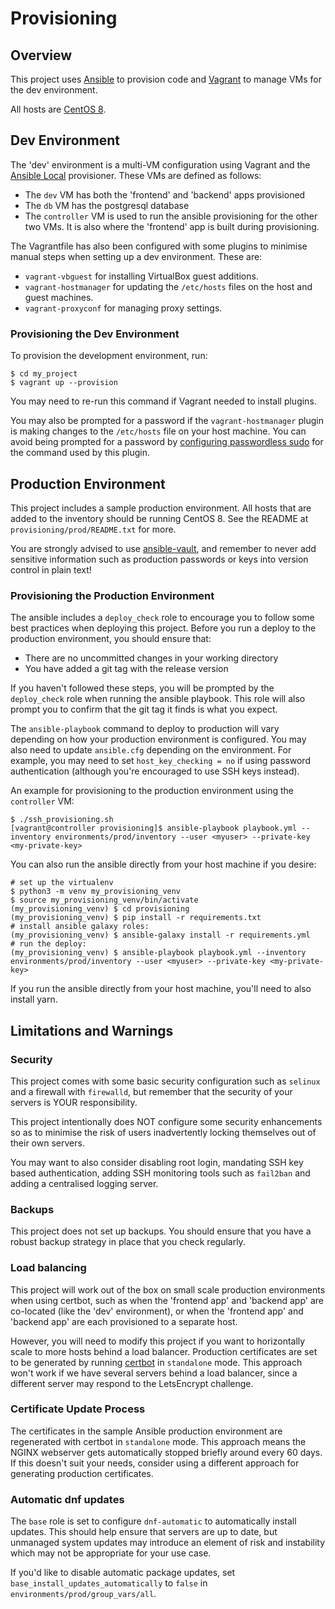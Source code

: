 # Provisioning

## Overview

This project uses [Ansible](https://docs.ansible.com/ansible/latest/index.html)
to provision code and [Vagrant](https://www.vagrantup.com) to manage VMs for
the dev environment.

All hosts are [CentOS 8](https://www.centos.org).

## Dev Environment

The 'dev' environment is a multi-VM configuration using Vagrant and the
[Ansible Local](https://www.vagrantup.com/docs/provisioning/ansible_local.html)
provisioner. These VMs are defined as follows:

* The `dev` VM has both the 'frontend' and 'backend' apps provisioned
* The `db` VM has the postgresql database
* The `controller` VM is used to run the ansible provisioning for the other
  two VMs. It is also where the 'frontend' app is built during provisioning.
  
The Vagrantfile has also been configured with some plugins to minimise manual
steps when setting up a dev environment. These are:
  
  * `vagrant-vbguest` for installing VirtualBox guest additions.
  * `vagrant-hostmanager` for updating the `/etc/hosts` files on the host
    and guest machines.
  * `vagrant-proxyconf` for managing proxy settings.
  
### Provisioning the Dev Environment

To provision the development environment, run:
```
$ cd my_project
$ vagrant up --provision
```

You may need to re-run this command if Vagrant needed to install plugins.

You may also be prompted for a password if the `vagrant-hostmanager` plugin is
making changes to the `/etc/hosts` file on your host machine. You can avoid
being prompted for a password by 
[configuring passwordless sudo](https://github.com/devopsgroup-io/vagrant-hostmanager#passwordless-sudo)
for the command used by this plugin.

## Production Environment

This project includes a sample production environment. All hosts that are added
to the inventory should be running CentOS 8. See the README at
`provisioning/prod/README.txt` for more.

You are strongly advised to use [ansible-vault](https://docs.ansible.com/ansible/latest/user_guide/vault.html),
and remember to never add sensitive information such as production passwords or
keys into version control in plain text!
  
### Provisioning the Production Environment

The ansible includes a `deploy_check` role to encourage you to follow some best
practices when deploying this project. Before you run a deploy to the production
environment, you should ensure that:

* There are no uncommitted changes in your working directory
* You have added a git tag with the release version

If you haven't followed these steps, you will be prompted by the `deploy_check`
role when running the ansible playbook. This role will also prompt you to
confirm that the git tag it finds is what you expect.

The `ansible-playbook` command to deploy to production will vary depending on
how your production environment is configured. You may also need to update
`ansible.cfg` depending on the environment. For example, you may need to set
`host_key_checking = no` if using password authentication (although you're 
encouraged to use SSH keys instead).

An example for provisioning to the production environment using the
`controller` VM:

```
$ ./ssh_provisioning.sh
[vagrant@controller provisioning]$ ansible-playbook playbook.yml --inventory environments/prod/inventory --user <myuser> --private-key <my-private-key>
```

You can also run the ansible directly from your host machine if you desire:

```
# set up the virtualenv
$ python3 -m venv my_provisioning_venv
$ source my_provisioning_venv/bin/activate
(my_provisioning_venv) $ cd provisioning
(my_provisioning_venv) $ pip install -r requirements.txt
# install ansible galaxy roles:
(my_provisioning_venv) $ ansible-galaxy install -r requirements.yml
# run the deploy:
(my_provisioning_venv) $ ansible-playbook playbook.yml --inventory environments/prod/inventory --user <myuser> --private-key <my-private-key>
```

If you run the ansible directly from your host machine, you'll need to also install yarn.

## Limitations and Warnings

### Security

This project comes with some basic security configuration such as `selinux` and
a firewall with `firewalld`, but remember that the security of your servers
is YOUR responsibility.

This project intentionally does NOT configure some security enhancements so as
to minimise the risk of users inadvertently locking themselves out of their own
servers.

You may want to also consider disabling root login, mandating SSH key based
authentication, adding SSH monitoring tools such as `fail2ban` and adding a
centralised logging server.

### Backups

This project does not set up backups. You should ensure that you have a robust
backup strategy in place that you check regularly.

### Load balancing

This project will work out of the box on small scale production environments
when using certbot, such as when the 'frontend app' and 'backend app' are
co-located (like the 'dev' environment), or when the 'frontend app' and
'backend app' are each provisioned to a separate host.

However, you will need to modify this project if you want to horizontally scale
to more hosts behind a load balancer. Production certificates are set to be
generated by running [certbot](https://certbot.eff.org) in `standalone` mode.
This approach won't work if we have several servers behind a load balancer, since
a different server may respond to the LetsEncrypt challenge.

### Certificate Update Process

The certificates in the sample Ansible production environment are regenerated
with certbot in `standalone` mode. This approach means the NGINX webserver gets
automatically stopped briefly around every 60 days. If this doesn't suit your
needs, consider using a different approach for generating production certificates.

### Automatic dnf updates

The `base` role is set to configure `dnf-automatic` to automatically install updates.
This should help ensure that servers are up to date, but unmanaged system updates
may introduce an element of risk and instability which may not be appropriate
for your use case.

If you'd like to disable automatic package updates, set
`base_install_updates_automatically` to `false` in `environments/prod/group_vars/all`. 
